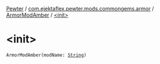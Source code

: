 [Pewter](../../index.md) / [com.ejektaflex.pewter.mods.commongems.armor](../index.md) / [ArmorModAmber](index.md) / [&lt;init&gt;](./-init-.md)

# &lt;init&gt;

`ArmorModAmber(modName: `[`String`](https://kotlinlang.org/api/latest/jvm/stdlib/kotlin/-string/index.html)`)`